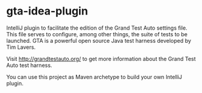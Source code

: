 gta-idea-plugin
===============

IntelliJ plugin to facilitate the edition of the Grand Test Auto settings file. This file serves to configure, among other things, the suite of tests to be launched.
GTA is a powerful open source Java test harness developed by Tim Lavers.

Visit http://grandtestauto.org/ to get more information about the Grand Test Auto test harness.

You can use this project as Maven archetype to build your own IntelliJ plugin.